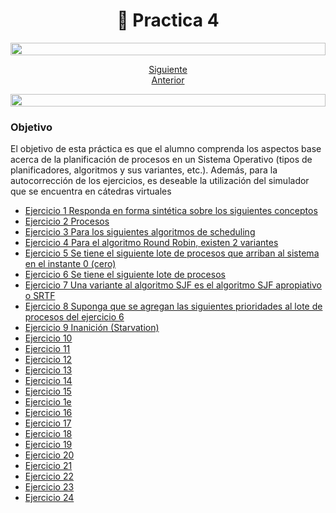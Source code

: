 <h1 align="center"> 📕 Practica 4</h1>

<img src= 'https://i.gifer.com/origin/8c/8cd3f1898255c045143e1da97fbabf10_w200.gif' height="20" width="100%">

<div align="center">

[Siguiente](/Documentos/Practica5.md)<br>
[Anterior](/Documentos/Practica3.md)

</div>

<img src= 'https://i.gifer.com/origin/8c/8cd3f1898255c045143e1da97fbabf10_w200.gif' height="20" width="100%">

### **Objetivo**

El objetivo de esta práctica es que el alumno comprenda los aspectos base acerca de la planificación de procesos en un Sistema Operativo (tipos de planificadores, algoritmos y sus variantes, etc.). Además, para la autocorrección de los ejercicios, es deseable la utilización del simulador
que se encuentra en cátedras virtuales

- [Ejercicio 1 Responda en forma sintética sobre los siguientes conceptos]()
- [Ejercicio 2 Procesos]()
- [Ejercicio 3 Para los siguientes algoritmos de scheduling]()
- [Ejercicio 4 Para el algoritmo Round Robin, existen 2 variantes]()
- [Ejercicio 5 Se tiene el siguiente lote de procesos que arriban al sistema en el instante 0 (cero)]()
- [Ejercicio 6 Se tiene el siguiente lote de procesos]()
- [Ejercicio 7 Una variante al algoritmo SJF es el algoritmo SJF apropiativo o SRTF]()
- [Ejercicio 8 Suponga que se agregan las siguientes prioridades al lote de procesos del ejercicio 6]()
- [Ejercicio 9 Inanición (Starvation)]()
- [Ejercicio 10 ]()
- [Ejercicio 11 ]()
- [Ejercicio 12 ]()
- [Ejercicio 13 ]()
- [Ejercicio 14 ]()
- [Ejercicio 15 ]()
- [Ejercicio 1e ]()
- [Ejercicio 16 ]()
- [Ejercicio 17 ]()
- [Ejercicio 18 ]()
- [Ejercicio 19 ]()
- [Ejercicio 20 ]()
- [Ejercicio 21 ]()
- [Ejercicio 22 ]()
- [Ejercicio 23 ]()
- [Ejercicio 24 ]()

